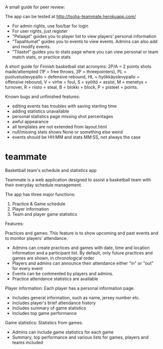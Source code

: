 A small guide for peer review:

The app can be tested at http://tsoha-teammate.herokuapp.com/

- For admin rights, use foo/bar for login
- For user rights, just register
- "Pelaajat" guides you to player list to view players' personal information
- "Tapahtumat" guides you to events to view events. Admins can also add and modify events.
- "Tilastot" guides you to stats page where you can view personal or team match stats, or practice stats

A short guide for Finnish basketball stat acronyms: 2P/A = 2 points shots made/attempted (1P = free throws, 3P = threepointers), PL = puolustuslevypallo = defensive rebound, HL = hyökkäyslevypallo = offensive rebound, V = virhe = foul, S = syöttö = assist, M = menetys = turnover, R = riisto = steal, B = blokki = block, P = pisteet = points.

Known bugs and unfinished features:
* editing events has troubles with saving starting time
* adding statistics unavailable
* personal statistics page missing shot percentages
* awful appearance
* all templates are not extended from layout.html
* null/missing stats shows None or something else weird
* events should be HH:MM and stats MM:SS, not always the case

# teammate
Basketball team's schedule and statistics app

Teammate is a web application designed to assist a basketball team with their everyday schedule management.

The app has three major functions:
1) Practice & Game schedule
2) Player information
3) Team and player game statistics 

Features:

Practices and games:
This feature is to show upcoming and past events and to monitor players' attendance.
- Admins can create practices and games with date, time and location information and a participant list. By default, only future practices and games are shown, in chronological order
- Players and admins can announce their attendance either "in" or "out" for every event
- Events can be coḿmented by players and admins.
- Practice attendance statistics are available

Player information:
Each player has a personal information page.
- Includes general information, such as name, jersey number etc.
- Includes player's brief attendance history 
- Includes summary of game statistics
- Includes top game performance

Game statistics:
Statistics from games.
- Admins can include game statistics for each game
- Summary, top performance and various lists for games, players and teams included

